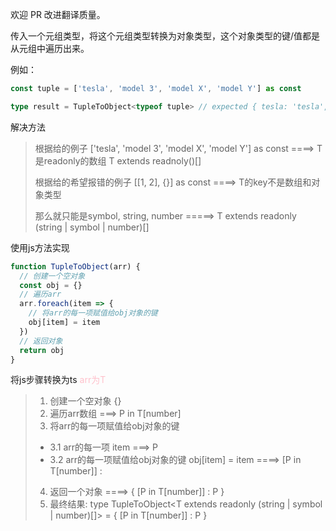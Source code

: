 欢迎 PR 改进翻译质量。

传入一个元组类型，将这个元组类型转换为对象类型，这个对象类型的键/值都是从元组中遍历出来。

例如：
```typescript
const tuple = ['tesla', 'model 3', 'model X', 'model Y'] as const

type result = TupleToObject<typeof tuple> // expected { tesla: 'tesla', 'model 3': 'model 3', 'model X': 'model X', 'model Y': 'model Y'}
```

解决方法

> 根据给的例子 ['tesla', 'model 3', 'model X', 'model Y'] as const ====> T是readonly的数组 T extends readnoly()[]
> 
> 根据给的希望报错的例子 [[1, 2], {}] as const ====> T的key不是数组和对象类型
> 
> 那么就只能是symbol, string, number  =====> T extends readonly (string | symbol | number)[]

使用js方法实现

```javascript
function TupleToObject(arr) {
  // 创建一个空对象
  const obj = {}
  // 遍历arr
  arr.foreach(item => {
    // 将arr的每一项赋值给obj对象的键
    obj[item] = item
  })
  // 返回对象
  return obj
}
```

将js步骤转换为ts <font color=pink>arr为T</font>

> 1. 创建一个空对象 {}
> 2. 遍历arr数组  ===> P in T[number]
> 3. 将arr的每一项赋值给obj对象的键
>   - 3.1 arr的每一项 item ===> P
>   - 3.2 arr的每一项赋值给obj对象的键 obj[item] = item ====>  [P in T[number]] :
> 4. 返回一个对象  ====> { [P in T[number]] : P }
> 5. 最终结果: type TupleToObject<T extends readonly (string | symbol | number)[]> = {
  [P in T[number]] : P
}
